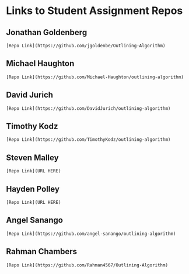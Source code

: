 # Links to Student Assignment Repos

## Jonathan Goldenberg
`[Repo Link](https://github.com/jgoldenbe/Outlining-Algorithm)`

## Michael Haughton
`[Repo Link](https://github.com/Michael-Haughton/outlining-algorithm)`

## David Jurich
`[Repo Link](https://github.com/DavidJurich/outlining-algorithm)`

## Timothy Kodz
`[Repo Link](https://github.com/TimothyKodz/outlining-algorithm)`

## Steven Malley
`[Repo Link](URL HERE)`

## Hayden Polley
`[Repo Link](URL HERE)`

## Angel Sanango

`[Repo Link](https://github.com/angel-sanango/outlining-algorithm)`

## Rahman Chambers
`[Repo Link](https://github.com/Rahman4567/Outlining-Algorithm)`
